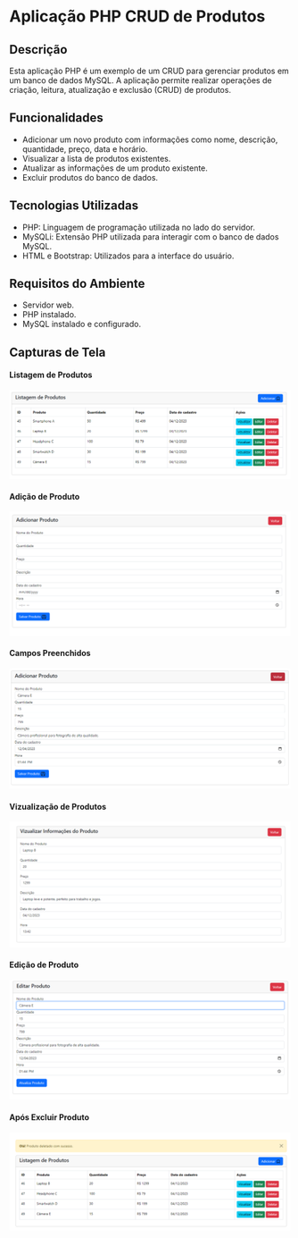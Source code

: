 # Aplicação PHP CRUD de Produtos

## Descrição

Esta aplicação PHP é um exemplo de um CRUD para gerenciar produtos em um banco de dados MySQL. A aplicação permite realizar operações de criação, leitura, atualização e exclusão (CRUD) de produtos.

## Funcionalidades

- Adicionar um novo produto com informações como nome, descrição, quantidade, preço, data e horário.
- Visualizar a lista de produtos existentes.
- Atualizar as informações de um produto existente.
- Excluir produtos do banco de dados.

## Tecnologias Utilizadas

- PHP: Linguagem de programação utilizada no lado do servidor.
- MySQLi: Extensão PHP utilizada para interagir com o banco de dados MySQL.
- HTML e Bootstrap: Utilizados para a interface do usuário.

## Requisitos do Ambiente

- Servidor web.
- PHP instalado.
- MySQL instalado e configurado.

## Capturas de Tela



#### Listagem de Produtos
<img src="/docs/listagem-produtos.png">

#### Adição de Produto
<img src="/docs/adicionar-produto.png">

#### Campos Preenchidos
<img src="/docs/campos-preenchidos.png">

#### Vizualização de Produtos
<img src="/docs/vizualizar-produto.png">

#### Edição de Produto
<img src="/docs/editar-produto.png">

#### Após Excluir Produto
<img src="/docs/apos-deletar.png">
